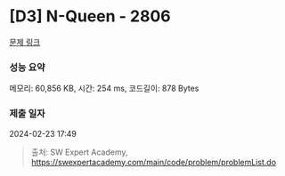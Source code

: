 # [D3] N-Queen - 2806 

[문제 링크](https://swexpertacademy.com/main/code/problem/problemDetail.do?contestProbId=AV7GKs06AU0DFAXB) 

### 성능 요약

메모리: 60,856 KB, 시간: 254 ms, 코드길이: 878 Bytes

### 제출 일자

2024-02-23 17:49



> 출처: SW Expert Academy, https://swexpertacademy.com/main/code/problem/problemList.do